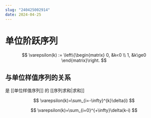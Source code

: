 ```yaml
---
slug: "240425002914"
date: 2024-04-25
---
```


# 单位阶跃序列

$$
\varepsilon(k) := \left\{\begin{matrix}
 0, &k<0 \\
 1, &k\ge0
\end{matrix}\right.
$$

## 与单位样值序列的关系

是 [[单位样值序列]] 的 [[序列求和|求和]]

$$
\varepsilon(k)=\sum_{i=-\infty}^{k}\delta(i)
$$

$$
\varepsilon(k)=\sum_{i=0}^{+\infty}\delta(k-i)
$$
